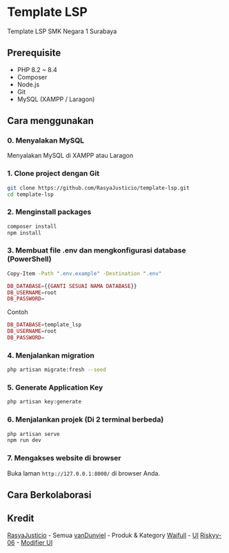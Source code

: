 # Template LSP

Template LSP SMK Negara 1 Surabaya

## Prerequisite

- PHP 8.2 ~ 8.4
- Composer
- Node.js
- Git
- MySQL (XAMPP / Laragon)

## Cara menggunakan

### 0. Menyalakan MySQL

Menyalakan MySQL di XAMPP atau Laragon

### 1. Clone project dengan Git

```bash
git clone https://github.com/RasyaJusticio/template-lsp.git
cd template-lsp
```

### 2. Menginstall packages

```bash
composer install
npm install
```

### 3. Membuat file .env dan mengkonfigurasi database (PowerShell)

```bash
Copy-Item -Path ".env.example" -Destination ".env"
```

```php
DB_DATABASE={{GANTI SESUAI NAMA DATABASE}}
DB_USERNAME=root
DB_PASSWORD=
```

Contoh

```php
DB_DATABASE=template_lsp
DB_USERNAME=root
DB_PASSWORD=
```

### 4. Menjalankan migration

```bash
php artisan migrate:fresh --seed
```

### 5. Generate Application Key

```bash
php artisan key:generate
```

### 6. Menjalankan projek (Di 2 terminal berbeda)

```bash
php artisan serve
npm run dev
```

### 7. Mengakses website di browser

Buka laman `http://127.0.0.1:8000/` di browser Anda.

## Cara Berkolaborasi

## Kredit

[RasyaJusticio](https://github.com/RasyaJusticio) - Semua
[vanDunviel](https://github.com/vanDunviel) - Produk & Kategory
[Waifull](https://github.com/Waifull) - [UI](https://github.com/Waifull/kasir-usk)
[Riskyy-06](https://github.com/Riskyy-06) - [Modifier UI](https://github.com/Riskyy-06/kasir-usk)
